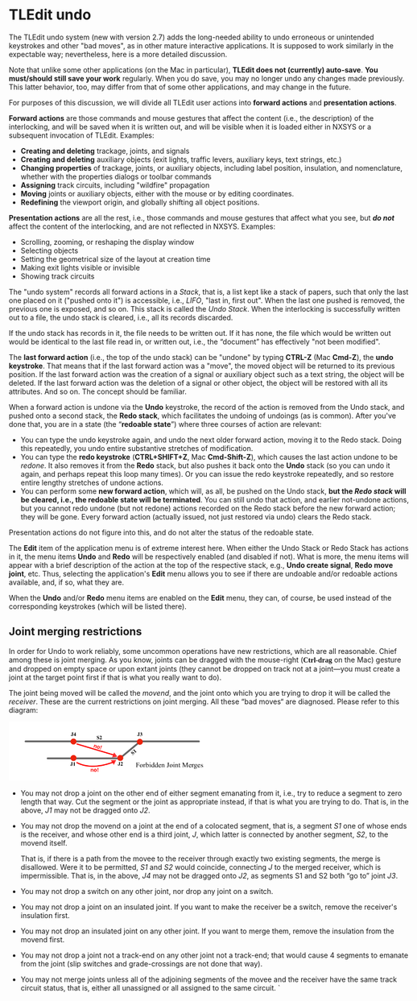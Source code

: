 <style>
 body {max-width:800px;font-size:14px}
 p {font-size:14px}
 p b {font-family:times;font-weight:bold}
</style>
# TLEdit undo

The TLEdit undo system (new with version 2.7) adds the long-needed ability to undo erroneous or unintended keystrokes and other "bad moves", as in other mature interactive applications. It is supposed to work similarly in the expectable way; nevertheless, here is a more detailed discussion. 

Note that unlike some other applications (on the Mac in particular), **TLEdit does not (currently) auto-save**.  **You must/should still save your work** regularly. When you do save, you may no longer undo any changes made previously. This latter behavior, too, may differ from that of some other applications, and may change in the future.

For purposes of this discussion, we will divide all TLEdit user actions into **forward actions** and **presentation actions**.

**Forward actions** are those commands and mouse gestures that affect the content (i.e., the description) of the interlocking, and will be saved when it is written out, and will be visible when it is loaded either in NXSYS or a subsequent invocation of TLEdit. Examples:
* **Creating  and deleting** trackage, joints, and signals
* **Creating and deleting** auxiliary objects (exit lights, traffic levers, auxiliary keys, text strings, etc.)
* **Changing properties** of trackage, joints, or auxiliary objects, including label position, insulation, and nomenclature, whether with the properties dialogs or toolbar commands
* **Assigning** track circuits, including "wildfire" propagation
* **Moving** joints or auxiliary objects, either with the mouse or by editing coordinates.
* **Redefining** the viewport origin, and globally shifting all object positions.


**Presentation actions** are all the rest, i.e., those commands and mouse gestures that affect what you see, but ***do not*** affect the content of the interlocking, and are not reflected in NXSYS. Examples:

* Scrolling, zooming, or reshaping the display window
* Selecting objects
* Setting the geometrical size of the layout at creation time
* Making exit lights visible or invisible
* Showing track circuits

The "undo system" records all forward actions in a *Stack*, that is, a list kept like a stack of papers, such that only the last one placed on it ("pushed onto it") is accessible, i.e., *LIFO*, "last in, first out".  When the last one pushed is removed, the previous one is exposed, and so on.  This stack is called the *Undo Stack*.  When the interlocking is successfully written out to a file, the undo stack is cleared, i.e., all its records discarded.

If the undo stack has records in it, the file needs to be written out.  If it has none, the file which would be written out would be identical to the last file read in, or written out, i.e., the “document” has effectively "not been modified".

The **last forward action** (i.e., the top of the undo stack) can be "undone" by typing **CTRL-Z** (Mac **Cmd-Z**), the **undo keystroke**.  That means that if the last forward action was a "move", the moved object will be returned to its previous position.  If the last forward action was the creation of a signal or auxiliary object such as a text string, the object will be deleted.  If the last forward action was the deletion of a signal or other object, the object will be restored with all its attributes. And so on.  The concept should be familiar.

When a forward action is undone via the **Undo** keystroke, the record of the action is removed from the Undo stack, and pushed onto a second stack, the **Redo stack**, which facilitates the undoing of undoings (as is common). After you've done that, you are in a state (the “**redoable state**”) where three  courses of action are relevant:
* You can type the undo keystroke again, and undo the next older forward action, moving it to the Redo stack.  Doing this repeatedly, you undo entire substantive stretches of modification.
* You can type the **redo keystroke** (**CTRL+SHIFT+Z**, Mac **Cmd-Shift-Z**), which causes the last action undone to be *redone*. It also removes it from the **Redo** stack, but also pushes it back onto the **Undo** stack (so you can undo it again, and perhaps repeat this loop many times). Or you can issue the redo keystroke repeatedly, and so restore entire lengthy stretches of undone actions.
* You can perform some **new forward action**, which will, as all, be pushed on the Undo stack, **but the *Redo stack* will be cleared, i.e., the redoable state will be terminated**. You can still undo that action, and earlier not-undone actions, but you cannot redo undone (but not redone) actions recorded on the Redo stack before the new forward action; they will be gone.  Every forward action (actually issued, not just restored via undo) clears the Redo stack.

Presentation actions do not figure into this, and do not alter the status of the redoable state.

The **Edit** item of the application menu is of extreme interest here.  When either the Undo Stack or Redo Stack has actions in it, the menu items **Undo** and **Redo** will be respectively enabled (and disabled if not).  What is more, the menu items will appear with a brief description of the action at the top of the respective stack, e.g., **Undo create signal**, **Redo move joint**, etc. Thus, selecting the application's **Edit** menu allows you to see if there are undoable and/or redoable actions available, and, if so, what they are.

When the **Undo** and/or **Redo** menu items are enabled on the **Edit** menu, they can, of course, be used instead of the corresponding keystrokes (which will be listed there).

## Joint merging restrictions

In order for Undo to work reliably, some uncommon operations have new restrictions, which are all reasonable. Chief among these is joint merging.  As you know, joints can be dragged with the mouse-right (<b>Ctrl-drag</b> on the Mac) gesture and dropped on empty space or upon extant joints (they cannot be dropped on track not at a joint—you must create a joint at the target point first if that is what you really want to do).

The joint being moved will be called the *movend*, and the joint onto which you are trying to drop it will be called the *receiver*. These are the current restrictions on joint merging. All these “bad moves“ are diagnosed. Please refer to this diagram:

<img src="BadMerges.png" width=400>  

-  You may not drop a joint on the other end of either segment emanating from it, i.e., try to reduce a segment to zero length that way. Cut the segment or the joint as appropriate instead, if that is what you are trying to do. That is, in the above, *J1* may not be dragged onto *J2*.

- You may not drop the movend on a joint at the end of a colocated segment, that is, a segment *S1* one of whose ends is the receiver, and whose other end is a third joint, *J*, which latter is connected by another segment, *S2*, to the movend itself.

  That is, if there is a path from the movee to the receiver through exactly two existing segments, the merge is disallowed.  Were it to be permitted, *S1* and *S2* would coincide, connecting *J* to the merged receiver, which is impermissible.  That is, in the above, *J4* may not be dragged onto *J2*, as segments S1 and S2 both “go to” joint *J3*.

- You may not drop a switch on any other joint, nor drop any joint on a switch.

- You may not drop a joint on an insulated joint. If you want to make the receiver be a switch, remove the receiver's insulation first.

- You may not drop an insulated joint on any other joint. If you want to merge them, remove the insulation from the movend first.

- You may not drop a joint not a track-end on any other joint not a track-end; that would cause 4 segments to emanate from the joint (slip switches and grade-crossings are not done that way).

- You may not merge joints unless all of the adjoining segments of the movee and the receiver have the same track circuit status, that is, either all unassigned or all assigned to the same circuit.
`
 